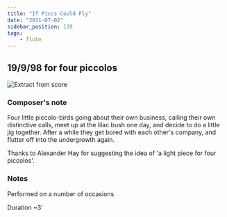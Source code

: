 ```yaml
---
title: "If Piccs Could Fly"
date: "2011-07-02"
sidebar_position: 139
tags:
    - flute
---
```


## 19/9/98 for four piccolos

![Extract from score](/img/piccs.png "piccs")

### Composer's note

Four little piccolo-birds going about their own business, calling their own distinctive calls, meet up at the lilac bush one day, and decide to do a little jig together. After a while they get bored with each other's company, and flutter off into the undergrowth again.

Thanks to Alexander Hay for suggesting the idea of 'a light piece for four piccolos'.

### Notes

Performed on a number of occasions

Duration ~3'
